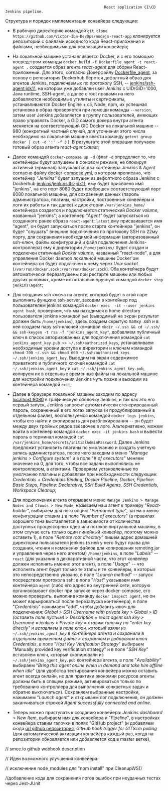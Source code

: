                                                 React application CI\CD Jenkins pipeline.


Структура и порядок имплементации конвейера следующие:

*   В рабочую директорию командой `git clone https://github.com/Victor-Iba-DevOps/nodejs-react-app` клонируется репозиторий с файлами исходного кода React-приложения и файлами, необходимыми для реализации конвейера; 
   
*   На локальной машине устанавливается Docker, и с его помощью посредством команды `docker build -f Dockerfile_agent -t react-agent .` создается образ агента *react-agent* для сборки React-приложений. Для этого, согласно Докерфайлу [Dockerfile_agent](https://github.com/Victor-Iba-DevOps/nodejs-react-app/tree/main/Dockerfile_agent), за основу с репозитория Dockerhub берется дефолтный образ для агентов Jenkins, подключаемых по протоколу SSH, -- [jenkins/ssh-agent:jdk11](https://hub.docker.com/layers/ssh-agent/jenkins/ssh-agent/jdk11/images/sha256-f9c02c0c92b515188e4b27da822f2845d743331e15f105271eb486c5232245f8), на котором уже добавлен user *Jenkins* с UID/GID=1000, Java runtime, SSH-agent, а далее с root правами на него добавляются необходимые утилиты и сертификаты, устанавливаются Docker Engine + cli, Node, npm, их успешная установка в образ проверяется при помощи команды `--version`, затем user Jenkins добавляется в группу пользователей, имеющих право управлять Docker, а GID самого докера внутри агента меняется на соответствующий GID Docker на локальной машине -- 980 (конкретный частный случай, для уточнения этого числа необходимо на локальной машине ввести команду `getent group docker | cut -d ':' -f 3` ). В результате этой операции получаем готовый образ агента *react-agent:latest*;
   
*   Далее командой `docker-compose up -d` (флаг `-d` определяет то, что контейнеры будут запущены в фоновом режиме, не блокируя активный терминал) запускаются два контейнера *Jenkins* & *Agent* согласно файлу [docker-compose.yml](https://github.com/Victor-Iba-DevOps/nodejs-react-app/blob/main/docker-compose.yml), в котором прописано, что контейнер *"Jenkins"* будет запущен из дефолтного образа Jenkins с Dockerhub [jenkins/jenkins:lts-jdk11](https://hub.docker.com/layers/jenkins/jenkins/jenkins/lts-jdk11/images/sha256-ec98cb8b367b0f9426f71345efe11e001c901704cea0e61fd91beb37af34ef98?context=explore), ему будет присвоено имя "jenkins", на его порт 8080 будет проброшен соответствующий порт 8080 локальной машины, для сохранения данных (пароль администратора, плагины, настройки, построенные конвейеры и логи их работы и так далее) к директории `/var/jenkins_home/` контейнера создается и подключается статический *Docker volume*, названный "jenkins"; a контейнер *"Agent"* будет запускаться из созданного ранее образа `react-agent:latest`,ему присваивается имя "agent", он будет запускаться после старта контейнера "jenkins", он будет "слушать" внешние подключения по протоколу SSH по 22му порту, для сохранения необходимой информации (авторизованный ssh-ключ, файлы конфигураций и файл подключения Jenkins-контроллера) ему к директории `/home/jenkins/` будет создан и подключен статичный *Docker volume*, названный "react-node", а для управления Docker daemon локальной машины Docker'ом контейнера он будет подключен к нему через *Unix socket* (`/var/run/docker.sock:/var/run/docker.sock`). Оба контейнера будут автоматически перезапущены при рестарте машины или любых других условиях, кроме их остановки вручную командой `docker stop jenkins\agent`;
   
*   Для создания ssh ключа на агенте, который будет в этой паре выполнять фунцкию ssh-server, заходим в контейнер под пользователем jenkins командой `docker exec  -it --user jenkins agent bash`, проверяем, что мы находимся в home directory пользователя jenkins командой `pwd` (выводимый на экран результат должен быть `/home/jenkins`), здесь создаем скрытую папку .ssh и в ней создаем пару ssh-ключей командой `mkdir ~/.ssh && cd ~/.ssh/ && ssh-keygen -t rsa -f "jenkins_agent_key"`, добавляем публичный ключ в список авторизованных для подключения командой `cat jenkins_agent_key.pub >> ~/.ssh/authorized_keys`, устанавливаем необходимые уровни доступа к директории и ключам командой `chmod 700 ~/.ssh && chmod 600 ~/.ssh/authorized_keys ~/.ssh/jenkins_agent_key`. Выводим на экран содержимое приватного и публичного ключей командой `cat ~/.ssh/jenkins_agent_key` и `cat ~/.ssh/jenkins_agent_key.pub`, копируем их в отдельные временные файлы на локальной машине для настройки подключения Jenkins чуть позже и выходим из контейнера командой `exit`;

*   Далее в браузере локальной машины заходим по адресу [localhost:8080](localhost:8080) в графическую оболочку Jenkins, и так как это его первый запуск, Jenkins запросит автоматически сгенерированный пароль, сохраненный в его логах запуска (и продублированный в отдельном файле), воспользуемся командой `docker logs jenkins`, чтобы его найти и скопировать для разблокирования -- он будет между двух тройных рядов звёздочек в логе. Альтернативно, можем войти в контейнер командой `docker exec -it jenkins bash` и вывести пароль в терминал командой `cat /var/jenkins_home/secrets/initialAdminPassword`. Далее Jenkins предложит установить плагины по умолчанию и создать учетную запись администратора, после чего заходим в меню "*Manage jenkins > Configure system*" и в поле "*# of executors"* меняем значение на 0, для того, чтобы все задачи выполнялись не контроллером, а агентами. Проверяем установленные по умолчанию плагины и добавляем при необходимости следующие: *Credentials + Credentials Binding, Docker Pipeline, Docker, Pipeline: Basic Steps,  Pipeline: Declarative,  SSH Build Agents, SSH Credentials, Workspace Cleanup*;

*   Для подключения агента открываем меню `Manage Jenkins > Manage Nodes and Clouds > New Node`, называем наш агент к примеру "*React-builder*", выбираем для него опцию "*Permanent type*", затем в меню конфигурации ставим `1` в поле "*Number of executors*" (в правилах хорошего тона выставляется в зависимости от количества доступных процессорных ядер или потоков виртуальной машины, в этом случае есть только один линейный конвейер, поэтому можно оставить 1), в поле "*Remote root directory*" пишем адрес домашней директории пользователя jenkins (в ней у него будут права для создания, чтения и изменения файлов для копирования remoting.jar и управления через него агентом) `/home/jenkins`, в поле "*Labels*" -- `react` (для указания в декларативной части, что этот конвейер должен исполнять именно этот агент), в поле "*Usage*" -- что исполнять агент будет только те этапы и те конвейеры, в которых это непосредственно указано, в поле "*Launch method*" -- запуск посредством протокола ssh: в поле "*Host*" указываем имя контейнера `agent` (либо его адрес во внутренней сети, которую организовывает docker при запуске через docker-compose, его можно проверить, выполнив команду `docker inspect agent`, но он может варьироваться после перезапуска контейнера), в поле "*Credentials*" нажимаем "add", чтобы добавить ключ для подключения: *Global > SSH Username with private key > Global > ID (оставить поле пустым) >  Description = react agent ssh key > Username = jenkins > Private key = ставим галочку на "enter key directly" и вставляем в поле ключ, который взяли из `~/.ssh/jenkins_agent_key` в контейнере агента и сохранили в отдельном временном файле > сохраняем и добавляем ключ Credentials*, в поле "*Host Key Verification Strategy*" выбираем "Manually provided key verification strategy" и в поле "*SSH Key*" вставляем ключ, который скопировали из `~/.ssh/jenkins_agent_key.pub` контейнера агента, в поле "*Availability*" выбираем "*Bring this agent online when in demand and take him offline when idle*" (для удобства тестирования конвейера можно оставить агент всегда онлайн, но для практики экономии ресурсов агенты должны быть в спящем режиме, активироваться только по требованию контроллера для выполнения конкретных задач и обратно выключаться). Сохраняем выбранные настройки, нажимаем "*Launch agent*" и открываем лог подключения, он должен заканчиваться строкой *Agent successfully connected and online*.

*   Теперь можно приступать к созданию конвейера: *Jenkins dashboard > New Item*, выбираем имя для конвейера и "*Pipeline*", в настройках конвейера ставим галочки в полях "GitHub project" (и добавляем cюда [url github репозитория](https://github.com/Victor-Iba-DevOps/nodejs-react-app/), *GitHub hook trigger for GITScm polling* (для автоматической активации конвейера каждый раз, когда на репозитории обновляется или добавляется код в master ветке),



// smee.io github webhook description


// Идеи возможного улучшения конвейера:

// исключение node_modules для "npm install" при CleanupWS()

//добавление кода для сохранения логов ошибок при неудачных тестах через  Jest-JUnit
